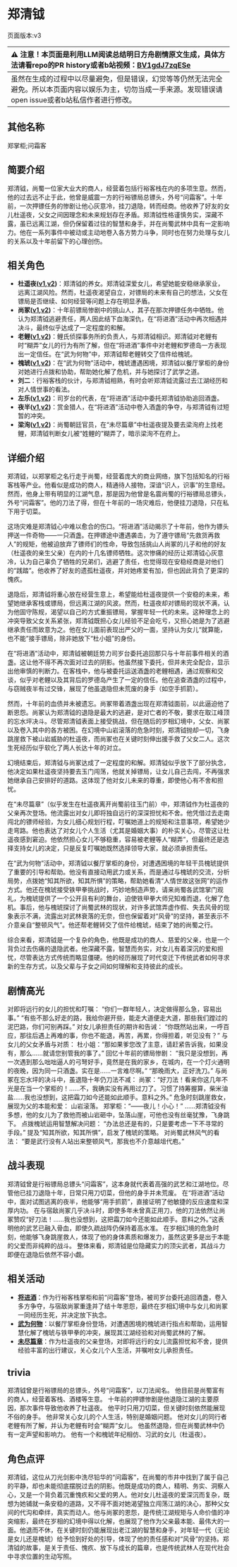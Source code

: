 # 郑清钺
页面版本:v3
 

| :warning: 注意！本页面是利用LLM阅读总结明日方舟剧情原文生成，具体方法请看repo的PR history或者b站视频：[BV1gdJ7zqESe](https://www.bilibili.com/video/BV1gdJ7zqESe/)         |
|:----------------------------|
| 虽然在生成的过程中以尽量避免，但是错误，幻觉等等仍然无法完全避免。所以本页面内容以娱乐为主，切勿当成一手来源。发现错误请open issue或者b站私信作者进行修改。|



## 其他名称
郑掌柜;问霜客
## 简要介绍
郑清钺，尚蜀一位家大业大的商人，经营着包括行裕客栈在内的多项生意。然而，他的过去远不止于此，他曾是威震一方的行裕镖局总镖头，外号“问霜客”。十年前，一次押镖任务的惨剧让他心灰意冷，挂刀退隐，转而经商。他收养了好友的女儿杜遥夜，父女之间因理念和未来规划存在矛盾。郑清钺性格谨慎务实，深藏不露，虽已远离江湖，但仍保留着过往的智慧和身手，并在尚蜀武林中具有一定影响力。他在一系列事件中被动或主动地卷入各方势力斗争，同时也在努力处理与女儿的关系以及十年前留下的心理创伤。
## 相关角色
-   **杜遥夜([v1](../chars/extended_char_du_yao_ye.md),[v2](extended_char_du_yao_ye.md))**：郑清钺的养女。郑清钺深爱女儿，希望她能安稳继承家业，远离江湖风险。然而，杜遥夜渴望自立，对镖局的未来有自己的想法，父女在镖局是否继续、如何经营等问题上存在明显矛盾。
-   **尚冢([v1](../chars/extended_char_shang_zhong.md),[v2](extended_char_shang_zhong.md))**：十年前镖局惨剧中的挑山人，其子在那次押镖任务中牺牲。他认为郑清钺逃避责任，两人因此结下血海深仇，在“将进酒”活动中再次相遇并决斗，最终似乎达成了一定程度的和解。
-   **老鲤([v1](../chars/char_322_lmlee.md),[v2](char_322_lmlee.md))**：鲤氏侦探事务所的负责人，与郑清钺相识。郑清钺对老鲤有时“糊弄”女儿的行为有所了解，但在“将进酒”事件中对老鲤和罗德岛一方表现出一定信任。在“武为何物”中，郑清钺帮老鲤转交了信件给槐琥。
-   **槐琥([v1](../chars/char_243_waaifu.md),[v2](char_243_waaifu.md))**：在“武为何物”活动中，槐琥遭遇困境，郑清钺以餐厅掌柜的身份对她进行点拨和协助，帮助她化解了危机，并与她探讨了武学之道。
-   **刘二**：行裕客栈的伙计，与郑清钺相熟，有时会听郑清钺流露过去江湖经历和对人情世事的看法。
-   **左乐([v1](../chars/char_4121_zuole.md),[v2](char_4121_zuole.md))**：司岁台的代表，在“将进酒”活动中委托郑清钺协助追回酒盏。
-   **夜半([v1](../chars/char_476_blkngt.md),[v2](char_476_blkngt.md))**：赏金猎人，在“将进酒”活动中卷入酒盏的争夺，与郑清钺有过短暂的冲突。
-   **梁洵([v1](../chars/extended_char_liang_xun.md),[v2](extended_char_liang_xun.md))**：尚蜀朝廷官员，在“未尽篇章”中杜遥夜提及要去梁洵府上找老鲤，郑清钺判断女儿被“姓鲤的”糊弄了，暗示梁洵不在府上。
## 详细介绍
郑清钺，以郑掌柜之名行走于尚蜀，经营着庞大的商业网络，旗下包括知名的行裕客栈等产业。他看似是成功的商人，精通待人接物，深谙“识人，识事”的生意经。然而，他身上带有明显的江湖气息，那是因为他曾是名震尚蜀的行裕镖局总镖头，外号“问霜客”。他的刀法了得，但在十年前的一场灾难后，他便挂刀退隐，只在私下用于切菜。

这场灾难是郑清钺心中难以愈合的伤口。“将进酒”活动揭示了十年前，他作为镖头押送一件奇物——一只酒盏。在押镖途中遭遇袭击，为了遵守镖局“先救货再救人”的规矩，他被迫放弃了镖师们的性命，导致包括挑山人尚冢的儿子和他的好友（杜遥夜的亲生父亲）在内的十几名镖师牺牲。这次惨痛的经历让郑清钺心灰意冷，认为自己辜负了牺牲的兄弟们，逃避了责任，也觉得现在安稳经商是对他们的“践踏”。他收养了好友的遗孤杜遥夜，并对她疼爱有加，但也因此背负了更深的愧疚。

退隐后，郑清钺将重心放在经营生意上，希望能给杜遥夜提供一个安稳的未来，希望她继承客栈或镖局，但远离江湖的风波。然而，杜遥夜却对镖局的现状不满，认为他固守陈规，渴望以自己的方式重振镖局，掌握年轻一代的未来。这种理念上的冲突导致父女关系紧张，郑清钺既担心女儿经验不足会吃亏，又担心她是为了逃避继承责任而故意为之。他在女儿面前表现出严父的一面，坚持认为女儿“就算能，也不能”接手镖局，除非她放下“杜小姐”的身份。

在“将进酒”活动中，郑清钺被朝廷势力司岁台委托追回那只与十年前事件相关的酒盏。这让他不得不再次面对过去的阴影。他虽然接下委托，但并未完全配合，显示出他审慎的判断力。在客栈中，他与被委托运送酒盏的老鲤相遇，通过观察和交谈，似乎对老鲤以及其背后的罗德岛产生了一定的信任。他在追查酒盏的过程中，与窃贼夜半有过交锋，展现了他虽退隐但未荒废的身手（如空手抓箭）。

然而，十年前的血债并未被遗忘。尚冢带着酒盏出现在郑清钺面前，以此逼迫他了断恩怨。尚冢认为郑清钺的退隐是最大的逃避，是对亡者的不敬，要求在取江峰顶的忘水坪决斗。尽管郑清钺表面上接受挑战，但在随后的岁相幻境中，父女、尚冢以及卷入其中的各方被困。在幻境中山岩滚落的危急时刻，郑清钺抛却一切，飞身跳崖救下被山岩威胁的杜遥夜，而尚冢也在关键时刻伸出援手救了父女二人。这次生死经历似乎软化了两人长达十年的对立。

幻境结束后，郑清钺与尚冢达成了一定程度的和解。郑清钺似乎放下了部分执念，他决定如果杜遥夜坚持要去玉门闯荡，他就关掉镖局，让女儿自己去闯，不再强求她继承自己安排好的道路。这体现了他对女儿未来的尊重，即使他心有不舍和担忧。

在“未尽篇章”（似乎发生在杜遥夜离开尚蜀前往玉门前）中，郑清钺作为杜遥夜的父亲再次登场。他流露出对女儿即将独自远行的深深担忧和不舍。他凭借过去走南闯北的镖师经验，为女儿细心规划行程，叮嘱她道上的规矩和注意事项，希望她少走弯路。他也表达了对女儿个人生活（尤其是婚姻大事）的朴实关心，尽管这让杜遥夜感到窘迫。他依然担心女儿不够稳重，容易被老鲤等人“糊弄”，但最终还是选择支持女儿的决定，只是反复叮嘱她既然选择领导大家，就必须承担责任。

在“武为何物”活动中，郑清钺以餐厅掌柜的身份，对遭遇困境的年轻干员槐琥提供了重要的引导和帮助。他没有直接动用武力或关系，而是通过与槐琥的交流，分析局势，点拨她“知其所欲，知其所惧”的策略，帮助她看清“人情世故这张网”的运作方式。他还在槐琥接受铁甲拳挑战时，巧妙地制造声势，请来尚蜀各武馆掌门观礼，为槐琥提供了一个公开且有利的舞台，迫使铁甲拳大师兄知难而退，化解了危机。事后，他与槐琥探讨了尚蜀武林的现状，对许多武馆弄虚作假、失去风骨的现象表示不满，流露出对武林衰落的无奈，但也保留着对“风骨”的坚持，甚至表示不介意亲自“整顿风气”。他还帮老鲤转交了信件给槐琥，结束了她的尚蜀之行。

综合来看，郑清钺是一个复杂的角色，他既是成功的商人、慈爱的父亲，也是一个背负过去伤痛的退隐武者。他深藏不露，智慧而务实，对女儿有着深沉的爱和担忧，尽管表达方式传统而略显僵硬。他的经历展现了时代变迁下传统武者如何寻求新的生存方式，以及父辈与子女之间如何理解和支持彼此的成长。
## 剧情高光
对即将远行的女儿的担忧和叮嘱：
“你们一群年轻人，决定做得那么急，容易出事。”
“有些不那么好走的路，我给你避开些，能走大道便走大道，那些我们蹚过的泥巴路，你们可别再踩。”
对女儿承担责任的期许和告诫：
“你既然站出来，一呼百应，那往后遇上再难的事，你也不能退，再苦，再累，你得担着，听见没有？”
与女儿的父女矛盾与对质：
杜小姐：“那如果爹您改了主意，请赶紧告诉我，如果没有，那么......就请您别管我的事了。”
回忆十年前的镖局惨剧：
“我只是没想到，再一次遇到那么咄咄逼人的弓弩好手，竟然是在我的家乡，在城内，在一个灯火通明的夜晚，因为同一只酒盏。实在是......一言难尽啊。”
“那晚雨大，正好洗刀。”
与尚冢在忘水坪的决斗中，虽退隐十年仍刀法不减：
尚冢：“好刀法！看来你这几年不光是在当一个掌柜的！......不，我确实没有再用过刀了。习惯了持筹握算，柴米油盐......我也没想到，这把霜刀如今还能如此顺手。意料之外。”
危急时刻跳崖救女，展现为父的本能和爱：
山岩滚落。
郑掌柜：“——夜儿！小心！”
......郑清钺没有多想，他的女儿为了救他而被山岩砸中，坠落山崖，可他也没有丝毫犹豫，飞身跳下。
点拨槐琥运用智慧解决问题：
“办法总还是有的，只是要考虑一下不寻常的手段。”
提及“知其所欲，知其所惧”，启发了槐琥的策略。
对尚蜀武林风气的看法：
“要是武行没有人站出来整顿风气，那我也不介意越俎代庖。”
## 战斗表现
郑清钺曾是行裕镖局总镖头“问霜客”，这本身就代表着高强的武艺和江湖地位。尽管他已挂刀退隐十年，日常只用刀切菜，但他的身手并未荒废。
在“将进酒”活动中，面对试图逃离的夜半，他能够“用手抓箭”，直接证明了他敏捷的反应速度和深厚内功。
在与宿敌尚冢几乎决斗时，即使多年未曾真正用刀，他的刀法依然让尚冢赞叹“好刀法！......我也没想到，这把霜刀如今还能如此顺手。意料之外。”这表明他的武艺已融入骨血，即使久疏战阵仍保持着高水准。
在岁相幻境的危急时刻，他能够飞身跳崖救人，体现了他的身体素质和爆发力，虽然这更多是出于本能的父爱而非纯粹的战斗。
整体来看，郑清钺是位隐藏实力的顶尖武者，其战斗力即便在退隐后依然不容小觑。
## 相关活动
-   **[将进酒](../stories/act15side.md)**：作为行裕客栈掌柜和前“问霜客”登场，被司岁台委托追回酒盏，卷入多方争夺，与宿敌尚冢重逢并了结十年恩怨，最终在岁相幻境中与女儿和尚冢一同经历生死，并决定放下执念。
-   **[武为何物](../stories/story_waaifu_set_1.md)**：以餐厅掌柜身份登场，对遭遇困境的槐琥进行指点和帮助，运用智慧化解了槐琥与铁甲拳的冲突，展现其江湖经验和对尚蜀武林的了解。
-   **[未尽篇章](../stories/act11mini.md)**：作为杜遥夜的父亲登场，对即将远行的女儿流露担忧和不舍，提供经验丰富的出行建议，关心女儿个人生活，并嘱咐女儿承担责任。
## trivia
郑清钺曾是行裕镖局的总镖头，外号“问霜客”，以刀法闻名。
他目前是尚蜀富有的商人，经营着客栈、酒楼等生意。
十年前的押镖惨剧是他退隐江湖的主要原因，那次事件导致他收养了杜遥夜。
他平时只用刀切菜，但关键时刻依然能展现不俗的身手。
他非常关心女儿的个人生活，特别是婚姻问题。
他对女儿的同行者老鲤有所了解，并认为老鲤有时会“糊弄”女儿。
他虽然退隐，但在尚蜀武林中仍有一定声望和影响力。
他有一个和槐琥年纪相仿、习武的女儿（杜遥夜）。
## 角色点评
郑清钺，这位从刀光剑影中洗尽铅华的“问霜客”，在尚蜀的市井中找到了属于自己的平静，却也未能彻底摆脱过去的阴影。他既是成功的商人，精明、务实、洞察人心，又是一个背负着沉重愧疚和父爱的男人。他对女儿杜遥夜的爱深沉而复杂，既想为她铺就一条安稳的道路，又不得不面对她渴望独立闯荡江湖的决心，那种父女间的代沟和牵绊，真实而动人。他与尚冢的恩怨，是传统江湖规矩与人命价值的冲突缩影，最终在岁相的幻境中得以化解，也展现了他作为父亲最本能、最伟大的一面。他退而不休，在关键时刻仍能展现出老江湖的智慧和身手，对年轻一代（无论是女儿还是槐琥）给予恰到好处的引导，体现了他的责任感和对“风骨”的坚持。郑清钺的故事，是关于责任、愧疚、放下与成长的篇章，也是传统武林人在现代社会中寻求位置的生动写照。